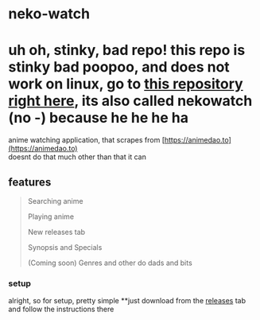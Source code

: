 # neko-watch
# uh oh, stinky, bad repo! this repo is stinky bad poopoo, and does not work on linux, go to [this repository right here](https://github.com/koneko/nekowatch), its also called nekowatch (no -) because he he he ha
anime watching application, that scrapes from [https://animedao.to](https://animedao.to) <br>
doesnt do that much other than that it can

## features

> Searching anime
>
> Playing anime
>
> New releases tab
>
> Synopsis and Specials
>
> (Coming soon) Genres and other do dads and bits

### setup

alright, so for setup, pretty simple \*\*just download from the [releases](https://github.com/koneko/neko-watch/releases) tab and follow the instructions there
